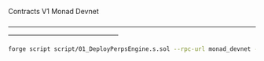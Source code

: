 Contracts V1 Monad Devnet

————————————————————————————————————————————————————
```bash
forge script script/01_DeployPerpsEngine.s.sol --rpc-url monad_devnet --broadcast -vvvv
```
